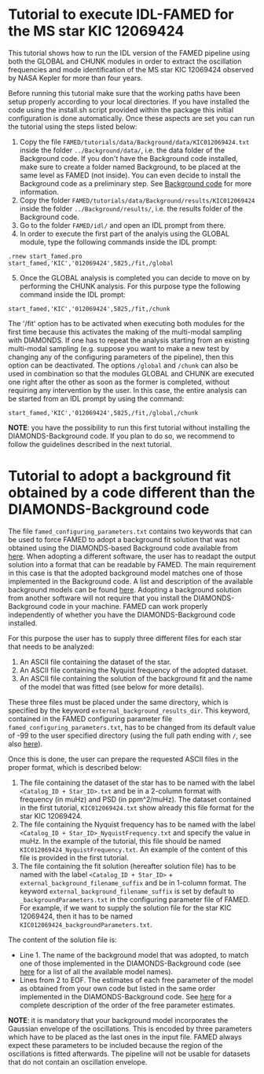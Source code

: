 # Tutorial to execute IDL-FAMED for the MS star KIC 12069424
This tutorial shows how to run the IDL version of the FAMED pipeline using both the GLOBAL and CHUNK modules in order to extract the oscillation frequencies and mode identification of the MS star KIC 12069424 observed by NASA Kepler for more than four years. 

Before running this tutorial make sure that the working paths have been setup properly according to your local directories. If you have installed the code using the install.sh script provided within the package this initial configuration is done automatically. Once these aspects are set you can run the tutorial using the steps listed below:

1. Copy the file `FAMED/tutorials/data/Background/data/KIC012069424.txt` inside the folder `../Background/data/`, i.e. the data folder of the Background code. If you don't have the Background code installed, make sure to create a folder named Background, to be placed at the same level as FAMED (not inside). You can even decide to install the Background code as a preliminary step. See [Background code](https://github.com/EnricoCorsaro/Background) for more information.
2. Copy the folder `FAMED/tutorials/data/Background/results/KIC012069424` inside the folder `../Background/results/`, i.e. the results folder of the Background code.
3. Go to the folder `FAMED/idl/` and open an IDL prompt from there.
4. In order to execute the first part of the analyis using the GLOBAL module, type the following commands inside the IDL prompt:

```idl
.rnew start_famed.pro
start_famed,'KIC','012069424',5825,/fit,/global
```	

5. Once the GLOBAL analysis is completed you can decide to move on by performing the CHUNK analysis. For this purpose type the following command inside the IDL prompt:

```idl
start_famed,'KIC','012069424',5825,/fit,/chunk
```	

The '/fit' option has to be activated when executing both modules for the first time because this activates the making of the multi-modal sampling with DIAMONDS. If one has to repeat the analysis starting from an existing multi-modal sampling (e.g. suppose you want to make a new test by changing any of the configuring parameters of the pipeline), then this option can be deactivated. The options `/global` and `/chunk` can also be used in combination so that the modules GLOBAL and CHUNK are executed one right after the other as soon as the former is completed, without requiring any intervention by the user. In this case, the entire analysis can be started from an IDL prompt by using the command:

```idl
start_famed,'KIC','012069424',5825,/fit,/global,/chunk
```	

**NOTE**: you have the possibility to run this first tutorial without installing the DIAMONDS-Background code. If you plan to do so, we recommend to follow the guidelines described in the next tutorial.

# Tutorial to adopt a background fit obtained by a code different than the DIAMONDS-Background code
The file `famed_configuring_parameters.txt` contains two keywords that can be used to force FAMED to adopt a background fit solution that was not obtained using the DIAMONDS-based Background code available from [here](https://github.com/EnricoCorsaro/Background). When adopting a different software, the user has to readapt the output solution into a format that can be readable by FAMED. The main requirement in this case is that the adopted background model matches one of those implemented in the Background code. A list and description of the available background models can be found [here](https://famed.readthedocs.io/en/latest/background_models.html). Adopting a background solution from another software will not require that you install the DIAMONDS-Background code in your machine. FAMED can work properly independently of whether you have the DIAMONDS-Background code installed.

For this purpose the user has to supply three different files for each star that needs to be analyzed:
1. An ASCII file containing the dataset of the star.
2. An ASCII file containing the Nyquist frequency of the adopted dataset.
3. An ASCII file containing the solution of the background fit and the name of the model that was fitted (see below for more details). 

These three files must be placed under the same directory, which is specified by the keyword `external_background_results_dir`. This keyword, contained in the FAMED configuring parameter file `famed_configuring_parameters.txt`, has to be changed from its default value of -99 to the user specified directory (using the full path ending with `/`, see also [here](https://famed.readthedocs.io/en/latest/configuring_parameters.html)). 

Once this is done, the user can prepare the requested ASCII files in the proper format, which is described below: 
1. The file containing the dataset of the star has to be named with the label `<Catalog_ID + Star_ID>.txt` and be in a 2-column format with frequency (in muHz) and PSD (in ppm^2/muHz). The dataset contained in the first tutorial, `KIC012069424.txt` show already this file format for the star KIC 12069424.
2. The file containing the Nyquist frequency has to be named with the label `<Catalog_ID + Star_ID>_NyquistFrequency.txt` and specify the value in muHz. In the example of the tutorial, this file should be named `KIC012069424_NyquistFrequency.txt`. An example of the content of this file is provided in the first tutorial.
3. The file containing the fit solution (hereafter solution file) has to be named with the label `<Catalog_ID + Star_ID>` + `external_background_filename_suffix` and be in 1-column format. The keyword `external_background_filename_suffix` is set by default to `_backgroundParameters.txt` in the configuring parameter file of FAMED. For example, if we want to supply the solution file for the star KIC 12069424, then it has to be named `KIC012069424_backgroundParameters.txt`.

The content of the solution file is:
- Line 1. The name of the background model that was adopted, to match one of those implemented in the DIAMONDS-Background code (see [here](https://famed.readthedocs.io/en/latest/background_models.html) for a list of all the available model names).
- Lines from 2 to EOF. The estimates of each free parameter of the model as obtained from your own code but listed in the same order implemented in the DIAMONDS-Background code. See [here](https://famed.readthedocs.io/en/latest/background_models.html) for a complete description of the order of the free parameter estimates.

**NOTE**: it is mandatory that your background model incorporates the Gaussian envelope of the oscillations. This is encoded by three parameters which have to be placed as the last ones in the input file. FAMED always expect these parameters to be included because the region of the oscillations is fitted afterwards. The pipeline will not be usable for datasets that do not contain an oscillation envelope.